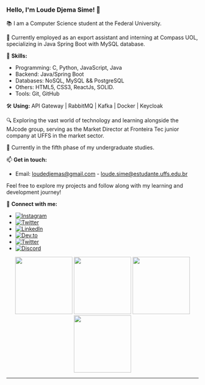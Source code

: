 ### Hello, I'm Loude Djema Sime! 🚀

📚 I am a Computer Science student at the Federal University.

👔 Currently employed as an export assistant and interning at Compass UOL, specializing in Java Spring Boot with MySQL database.

🔧 **Skills:**
- Programming: C, Python, JavaScript, Java
- Backend: Java/Spring Boot
- Databases: NoSQL, MySQL && PostgreSQL
- Others: HTML5, CSS3, ReactJs, SOLID.
- Tools: Git, GitHub

🛠️ **Using:**
API Gateway | RabbitMQ | Kafka | Docker | Keycloak

🔍 Exploring the vast world of technology and learning alongside the MJcode group, serving as the Market Director at Fronteira Tec junior company at UFFS in the market sector.

📖 Currently in the fifth phase of my undergraduate studies.

📫 **Get in touch:**
- Email: loudedjemas@gmail.com - loude.sime@estudante.uffs.edu.br

Feel free to explore my projects and follow along with my learning and development journey!

🔗 **Connect with me:**
- [![Instagram](https://img.shields.io/badge/Instagram-E4405F?style=for-the-badge&logo=instagram&logoColor=white)](https://www.instagram.com/djemalee_)
- [![Twitter](https://img.shields.io/badge/Twitter-1DA1F2?style=for-the-badge&logo=twitter&logoColor=white)](https://twitter.com/Djema50852883)
- [![LinkedIn](https://img.shields.io/badge/LinkedIn-0077B5?style=for-the-badge&logo=linkedin&logoColor=white)](https://www.linkedin.com/in/loude-djema-sime-a41135207/)
- [![Dev.to](https://img.shields.io/badge/dev-E4405F?style=for-the-badge&logo=dev&logoColor=white)](https://dev.to/loude)
- [![Twitter](https://img.shields.io/badge/Twitter-1DA1F2?style=for-the-badge&logo=twitter&logoColor=white)](https://twitter.com/Djema50852883)
- [![Discord](https://img.shields.io/badge/Discord-7289DA?style=for-the-badge&logo=discord&logoColor=white)](https://discord.com/users/Loude20)



<div align="center">
  <img height="150em" src="https://github-profile-summary-cards.vercel.app/api/cards/profile-details?username=loudedje&theme=tokyonight"/>
  <img height="150em" src="https://github-readme-stats.vercel.app/api?username=loudedje&show_icons=true&theme=tokyonight&include_all_commits=true&count_private=false&hide_border=true"/>
  <img height="150em" src="https://github-readme-stats.vercel.app/api/top-langs/?username=loudedje&layout=compact&langs_count=7&theme=tokyonight&hide_border=true"/>
  <img height="150em" src="https://github-readme-streak-stats.herokuapp.com/?user=loudedje&theme=tokyonight&hide_border=true"/>
</div>

---
